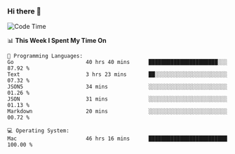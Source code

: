 ### Hi there 👋

<!--
**CrazyCollin/crazycollin** is a ✨ _special_ ✨ repository because its `README.md` (this file) appears on your GitHub profile.

Here are some ideas to get you started:

- 🔭 I’m currently working on ...
- 🌱 I’m currently learning ...
- 👯 I’m looking to collaborate on ...
- 🤔 I’m looking for help with ...
- 💬 Ask me about ...
- 📫 How to reach me: ...
- 😄 Pronouns: ...
- ⚡ Fun fact: ...
-->

<!--START_SECTION:waka-->
![Code Time](http://img.shields.io/badge/Code%20Time-5%2C380%20hrs%202%20mins-blue)

📊 **This Week I Spent My Time On** 

```text
💬 Programming Languages: 
Go                       40 hrs 40 mins      ██████████████████████░░░   87.92 % 
Text                     3 hrs 23 mins       ██░░░░░░░░░░░░░░░░░░░░░░░   07.32 % 
JSON5                    34 mins             ░░░░░░░░░░░░░░░░░░░░░░░░░   01.26 % 
JSON                     31 mins             ░░░░░░░░░░░░░░░░░░░░░░░░░   01.13 % 
Markdown                 20 mins             ░░░░░░░░░░░░░░░░░░░░░░░░░   00.72 % 

💻 Operating System: 
Mac                      46 hrs 16 mins      █████████████████████████   100.00 % 
```


<!--END_SECTION:waka-->
